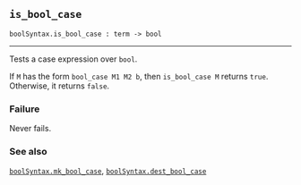 ## `is_bool_case`

``` hol4
boolSyntax.is_bool_case : term -> bool
```

------------------------------------------------------------------------

Tests a case expression over `bool`.

If `M` has the form `bool_case M1 M2 b`, then `is_bool_case M` returns
`true`. Otherwise, it returns `false`.

### Failure

Never fails.

### See also

[`boolSyntax.mk_bool_case`](#boolSyntax.mk_bool_case),
[`boolSyntax.dest_bool_case`](#boolSyntax.dest_bool_case)
